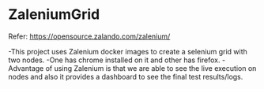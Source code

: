 # ZaleniumGrid

Refer:
https://opensource.zalando.com/zalenium/

-This project uses Zalenium docker images to create a selenium grid with two nodes. 
-One has chrome installed on it and other has firefox. 
-Advantage of using Zalenium is that we are able to see the live execution on nodes and also it provides a dashboard to see the final test results/logs.
